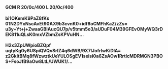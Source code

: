 #### GCM R 20/0c/400 L 20/0c/400
**bi1OKemK9PaZ8fKs**<br/>**01N2DYxNscAvEt90AX9b3cvnK0+idf8oCMFhKaZ/zZs=**<br/>**u3y+Yt+j+ZwaaGBIAucQU7p/v5tmm5o3/aUDuF04M39GFEvOMyWQ3rDEK811uQLsK0mxVZbmZsKPVuHN...**<br/><br/>
**H2x3ZpUWpioBZQpf**<br/>**uqtyKg0y6USpiQVQvSrIZ4q6dWB/9X7lJofrIwKiDlA=**<br/>**z2GkItBMq8fWzwztkUeYULOSgEV1seisi0a6ZsAOw1RrtlcMDRMGN3PBOS+FsoJfB9aOw8LtL/UWUK1/...**